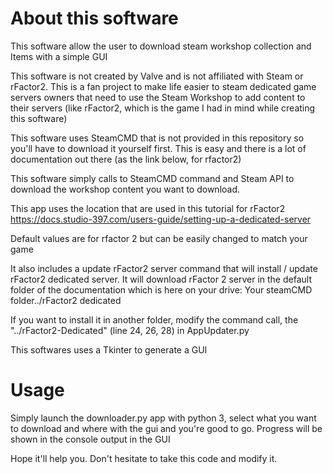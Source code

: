 # About this software
This software allow the user to download steam workshop collection and Items with a simple GUI

This software is not created by Valve and is not affiliated with Steam or rFactor2.
This is a fan project to make life easier to steam dedicated game servers owners that need to use the Steam Workshop to add content to their servers (like rFactor2, which is the game I had in mind while creating this software)



This software uses SteamCMD that is not provided in this repository so you'll have to download it yourself first. This is easy and there is a lot of documentation out there (as the link below, for rfactor2)


This software simply calls to SteamCMD command and Steam API to download the workshop content you want to download.


This app uses the location that are used in this tutorial for rFactor2 <a href="https://docs.studio-397.com/users-guide/setting-up-a-dedicated-server">https://docs.studio-397.com/users-guide/setting-up-a-dedicated-server</a>

Default values are for rfactor 2 but can be easily changed to match your game

It also includes a update rFactor2 server command that will install / update rFactor2 dedicated server. It will download rFactor 2 server in the default folder of the documentation which is here on your drive: Your steamCMD folder../rFactor2 dedicated

If you want to install it in another folder, modify the command call, the "../rFactor2-Dedicated"  (line 24, 26, 28) in AppUpdater.py


This softwares uses a Tkinter to generate a GUI

# Usage
Simply launch the downloader.py app with python 3, select what you want to download and where with the gui and you're good to go. Progress will be shown in the console output in the GUI

Hope it'll help you. Don't hesitate to take this code and modify it.
